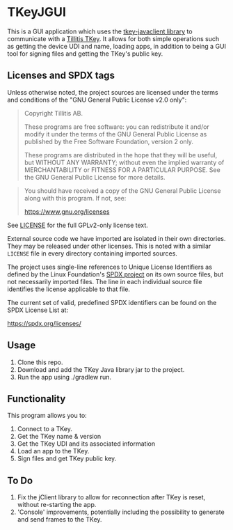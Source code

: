 # TKeyJGUI
This is a GUI application which uses the [tkey-javaclient library](https://github.com/tillitis/tkey-javaclient) to communicate with a [Tillitis TKey](https://www.tillitis.se). It allows for both simple operations such as getting the device UDI and name, loading apps, in addition to being a GUI tool for signing files and getting the TKey's public key.

## Licenses and SPDX tags

Unless otherwise noted, the project sources are licensed under the
terms and conditions of the "GNU General Public License v2.0 only":

> Copyright Tillitis AB.
>
> These programs are free software: you can redistribute it and/or
> modify it under the terms of the GNU General Public License as
> published by the Free Software Foundation, version 2 only.
>
> These programs are distributed in the hope that they will be useful,
> but WITHOUT ANY WARRANTY; without even the implied warranty of
> MERCHANTABILITY or FITNESS FOR A PARTICULAR PURPOSE. See the GNU
> General Public License for more details.

> You should have received a copy of the GNU General Public License
> along with this program. If not, see:
>
> https://www.gnu.org/licenses

See [LICENSE](LICENSE) for the full GPLv2-only license text.

External source code we have imported are isolated in their own
directories. They may be released under other licenses. This is noted
with a similar `LICENSE` file in every directory containing imported
sources.

The project uses single-line references to Unique License Identifiers
as defined by the Linux Foundation's [SPDX project](https://spdx.org/)
on its own source files, but not necessarily imported files. The line
in each individual source file identifies the license applicable to
that file.

The current set of valid, predefined SPDX identifiers can be found on
the SPDX License List at:

https://spdx.org/licenses/

## Usage
1. Clone this repo.
2. Download and add the TKey Java library jar to the project.
3. Run the app using ./gradlew run.

## Functionality
This program allows you to:
1. Connect to a TKey.
2. Get the TKey name & version
3. Get the TKey UDI and its associated information
4. Load an app to the TKey.
5. Sign files and get TKey public key.

## To Do
1. Fix the jClient library to allow for reconnection after TKey is reset, without re-starting the app.
2. 'Console' improvements, potentially including the possibility to generate and send frames to the TKey.